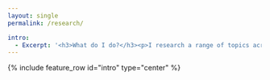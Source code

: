 ```yaml
---
layout: single
permalink: /research/

intro:
  - Excerpt: '<h3>What do I do?</h3><p>I research a range of topics across ecology and evolution, although this broadly falls into three themes: the evolution of parasite virulence, epidemiological modelling and the development of hybrid frameworks. See below for more information on each of these.</p>'
---
```


{% include feature_row id="intro" type="center" %}